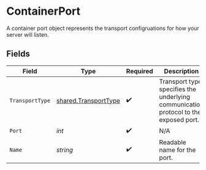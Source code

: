 # ContainerPort

A container port object represents the transport configruations for how your server will listen.


## Fields

| Field                                                                               | Type                                                                                | Required                                                                            | Description                                                                         | Example                                                                             |
| ----------------------------------------------------------------------------------- | ----------------------------------------------------------------------------------- | ----------------------------------------------------------------------------------- | ----------------------------------------------------------------------------------- | ----------------------------------------------------------------------------------- |
| `TransportType`                                                                     | [shared.TransportType](../../../pkg/models/shared/transporttype.md)                 | :heavy_check_mark:                                                                  | Transport type specifies the underlying communication protocol to the exposed port. |                                                                                     |
| `Port`                                                                              | *int*                                                                               | :heavy_check_mark:                                                                  | N/A                                                                                 | 8000                                                                                |
| `Name`                                                                              | *string*                                                                            | :heavy_check_mark:                                                                  | Readable name for the port.                                                         | default                                                                             |
